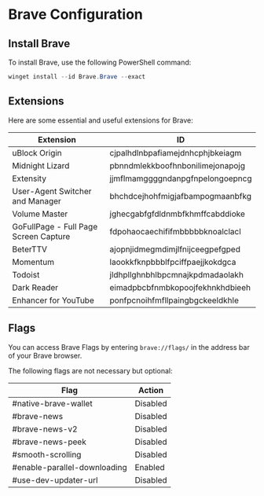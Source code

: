# Brave Configuration

## Install Brave

To install Brave, use the following PowerShell command:

```powershell
winget install --id Brave.Brave --exact
```

## Extensions

Here are some essential and useful extensions for Brave:

| Extension                             | ID                               |
| ------------------------------------- | -------------------------------- |
| uBlock Origin                         | cjpalhdlnbpafiamejdnhcphjbkeiagm |
| Midnight Lizard                       | pbnndmlekkboofhnbonilimejonapojg |
| Extensity                             | jjmflmamggggndanpgfnpelongoepncg |
| User-Agent Switcher and Manager       | bhchdcejhohfmigjafbampogmaanbfkg |
| Volume Master                         | jghecgabfgfdldnmbfkhmffcabddioke |
| GoFullPage - Full Page Screen Capture | fdpohaocaechififmbbbbbknoalclacl |
| BeterTTV                              | ajopnjidmegmdimjlfnijceegpefgped |
| Momentum                              | laookkfknpbbblfpciffpaejjkokdgca |
| Todoist                               | jldhpllghnbhlbpcmnajkpdmadaolakh |
| Dark Reader                           | eimadpbcbfnmbkopoojfekhnkhdbieeh |
| Enhancer for YouTube                  | ponfpcnoihfmfllpaingbgckeeldkhle |

## Flags

You can access Brave Flags by entering `brave://flags/` in the address bar of your Brave browser.

The following flags are not necessary but optional:

| Flag                         | Action   |
| ---------------------------- | -------- |
| #native-brave-wallet         | Disabled |
| #brave-news                  | Disabled |
| #brave-news-v2               | Disabled |
| #brave-news-peek             | Disabled |
| #smooth-scrolling            | Disabled |
| #enable-parallel-downloading | Enabled  |
| #use-dev-updater-url         | Disabled |
